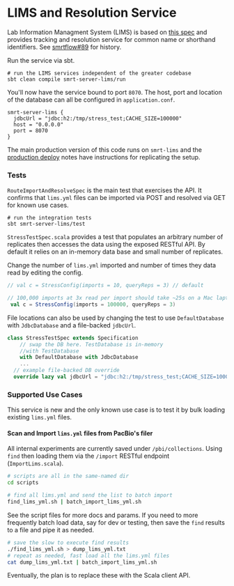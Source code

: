 # LIMS and Resolution Service

Lab Information Managment System (LIMS) is based on [this spec](specification.md)
and provides tracking and resolution service for common name or
shorthand identifiers. See [smrtflow#89](https://github.com/PacificBiosciences/smrtflow/issues/89) for history.

Run the service via sbt.

```
# run the LIMS services independent of the greater codebase
sbt clean compile smrt-server-lims/run
```

You'll now have the service bound to port `8070`. The host, port and 
location of the database can all be configured in `application.conf`.

```
smrt-server-lims {
  jdbcUrl = "jdbc:h2:/tmp/stress_test;CACHE_SIZE=100000"
  host = "0.0.0.0"
  port = 8070
}
```

The main production version of this code runs on `smrt-lims` and the 
[production deploy](production_deploy.md) notes have instructions for replicating the setup.

### Tests

`RouteImportAndResolveSpec` is the main test that exercises the API. It
confirms that `lims.yml` files can be imported via POST and resolved 
via GET for known use cases.

```
# run the integration tests
sbt smrt-server-lims/test
```

`StressTestSpec.scala` provides a test that populates an arbitrary number
of replicates then accesses the data using the exposed RESTful API. By
default it relies on an in-memory data base and small number of replicates.

Change the number of `lims.yml` imported and number of times they data
read by editing the config.

```scala
// val c = StressConfig(imports = 10, queryReps = 3) // default

// 100,000 imports at 3x read per import should take ~25s on a Mac laptop
 val c = StressConfig(imports = 100000, queryReps = 3)
```

File locations can also be used by changing the test to use
`DefaultDatabase` with `JdbcDatabase` and a file-backed `jdbcUrl`.

```scala
class StressTestSpec extends Specification
    // swap the DB here. TestDatabase is in-memory
    //with TestDatabase
    with DefaultDatabase with JdbcDatabase
    ...
  // example file-backed DB override
  override lazy val jdbcUrl = "jdbc:h2:/tmp/stress_test;CACHE_SIZE=100000"
```


### Supported Use Cases

This service is new and the only known use case is to test it by bulk
loading existing `lims.yml` files.

#### Scan and Import `lims.yml` files from PacBio's filer

All internal experiments are currently saved under `/pbi/collections`.
Using `find` then loading them via the `/import` RESTful endpoint
 (`ImportLims.scala`).
 
```bash
# scripts are all in the same-named dir
cd scripts

# find all lims.yml and send the list to batch import
find_lims_yml.sh | batch_import_lims_yml.sh
```

See the script files for more docs and params. If you need to more 
frequently batch load data, say for dev or testing, then save the `find`
results to a file and pipe it as needed.

```bash
# save the slow to execute find results
./find_lims_yml.sh > dump_lims_yml.txt
# repeat as needed, fast load all the lims.yml files
cat dump_lims_yml.txt | batch_import_lims_yml.sh
```
  
Eventually, the plan is to replace these with the Scala client API.
